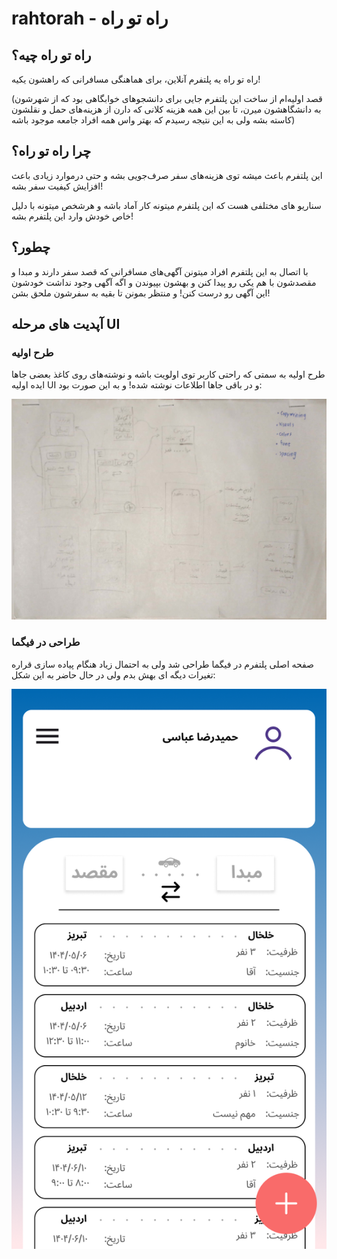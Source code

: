# rahtorah - راه‌ تو راه

## راه تو راه چیه؟

راه تو راه یه پلتفرم آنلاین، برای هماهنگی مسافرانی که راهشون یکیه!

(قصد اولیه‌ام از ساخت این پلتفرم جایی برای دانشجوهای خوابگاهی بود که از شهرشون به دانشگاهشون میرن، تا بین این همه هزینه کلانی که دارن از هزینه‌های حمل و نقلشون کاسته بشه ولی به این نتیجه رسیدم که بهتر واس همه افراد جامعه موجود باشه)

## چرا راه تو راه؟

این پلتفرم باعث میشه توی هزینه‌های سفر صرف‌جویی بشه و حتی درموارد زیادی باعث افزایش کیفیت سفر بشه!

سناریو های مختلفی هست که این پلتفرم میتونه کار آماد باشه و هرشخص میتونه با دلیل خاص خودش وارد این پلتفرم بشه!

## چطور؟

با اتصال به این پلتفرم افراد میتونن آگهی‌های مسافرانی که قصد سفر دارند و مبدا و مقصدشون با هم یکی رو پیدا کنن و بهشون بپیوندن و اگه آگهی وجود نداشت خودشون این آگهی رو درست کنن! و منتظر بمونن تا بقیه به سفرشون ملحق بشن!

## آپدیت های مرحله UI 

### طرح اولیه
طرح اولیه به سمتی که راحتی کاربر توی اولویت باشه و نوشته‌های روی کاغذ بعضی جاها ایده اولیه UI و در باقی جاها اطلاعات نوشته شده! و به این صورت بود:

![blueprint](ui/blueprint.jpg)

### طراحی در فیگما
صفحه اصلی پلتفرم در فیگما طراحی شد ولی به احتمال زیاد هنگام پیاده سازی قراره تغیرات دیگه ای بهش بدم ولی در حال حاضر به این شکل: 

![main UI](ui/mainUI.png)